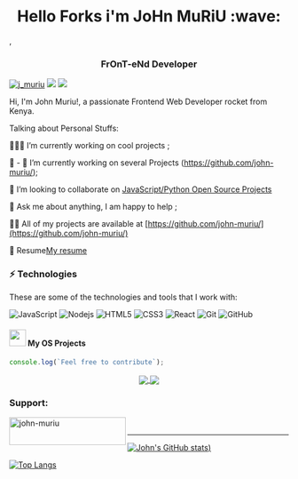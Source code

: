 <h1 align="center"> Hello Forks  i'm JoHn MuRiU :wave:</h1> 
 ,<h3 align="center">FrOnT-eNd Developer</h3>


<p align="left"> <a href="https://twitter.com/j_muriu" target="blank"><img src="https://img.shields.io/twitter/follow/j_muriu?logo=twitter&style=for-the-badge" alt="j_muriu" /></a> 
<a href="https://facebook.com/john.muriu.54" target="blank"><img src="https://img.shields.io/badge/Facebook-1877F2?style=for-the-badge&logo=facebook&logoColor=white" /></a> 
 <a href="https://www.linkedin.com/in/john-muriu/" target="blank"><img src="https://img.shields.io/badge/LinkedIn-0077B5?style=for-the-badge&logo=linkedin&logoColor=white" /> </a></p>


Hi, I'm John Muriu!, a passionate  Frontend Web Developer rocket from Kenya.


Talking about Personal Stuffs:

👨🏽‍💻 I’m currently working on cool projects ;

:seedling: - 🔭 I’m currently working on several Projects (https://github.com/john-muriu/);

:seedling:  I’m looking to collaborate on [JavaScript/Python Open Source Projects](https://johnmuriu.netlify.app/)

:speech_balloon: Ask me about anything, I am happy to help ;

👨‍💻 All of my projects are available at [https://github.com/john-muriu/](https://github.com/john-muriu/)
 
:memo: Resume[My resume](https://drive.google.com/file/d/1ESXF3ulffejwbGB-Wj6u1z1Q0N5lSH_b/view)

### ⚡ Technologies

These are some of the technologies and tools that I work with:

![JavaScript](https://img.shields.io/badge/-JavaScript-black?style=flat-square&logo=javascript)
![Nodejs](https://img.shields.io/badge/-Nodejs-339933?style=flat-square&logo=Node.js&logoColor=white)
![HTML5](https://img.shields.io/badge/-HTML5-E34F26?style=flat-square&logo=html5&logoColor=white)
![CSS3](https://img.shields.io/badge/-CSS3-1572B6?style=flat-square&logo=css3)
![React](https://img.shields.io/badge/-React.js-black?style=flat-square&logo=react&logoColor=Crayola)
![Git](https://img.shields.io/badge/-Git-black?style=flat-square&logo=git)
![GitHub](https://img.shields.io/badge/-GitHub-181717?style=flat-square&logo=github)

#### <img src="https://media.giphy.com/media/WUlplcMpOCEmTGBtBW/giphy.gif" width="30"> My OS Projects  
```javascript
console.log(`Feel free to contribute`);
```

<span>
<p align="center">
  <a href="https://github.com/John-Muriu/bouncing-Balls">
    <img align="center" src="https://github-readme-stats.vercel.app/api/pin/?username=john-muriu&repo=bouncing-Balls&theme=algolia" />
  </a>

  <a href="https://github.com/shravan20/github-readme-quotes">
    <img align="center" src="https://github-readme-stats.vercel.app/api/pin/?username=shravan20&repo=github-readme-quotes&theme=algolia" />
  </a>
</p>
</span>


<h3 align="left">Support:</h3>

<p>
<a href="https://www.buymeacoffee.com/johnmuriu"> 
<img align="left" src="https://cdn.buymeacoffee.com/buttons/v2/default-yellow.png" height="50" width="210" alt="john-muriu" />
</a>
</p>
<br>
<hr/>
 
[![John's GitHub stats](https://github-readme-stats.vercel.app/api?username=john-muriu&show_icons=true&theme=radical&hide=contribs,issues))](https://github.com/john-muriu/github-readme-stats)


[![Top Langs](https://github-readme-stats.vercel.app/api/top-langs/?username=john-muriu&langs_count=8)](https://github.com/john-muriu/github-readme-stats)


